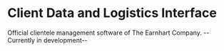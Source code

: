 # Client Data and Logistics Interface

Official clientele management software of The Earnhart Company.
--Currently in development--
